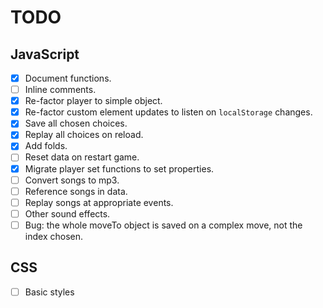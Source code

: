 # TODO

## JavaScript

- [x] Document functions.
- [ ] Inline comments.
- [x] Re-factor player to simple object.
- [x] Re-factor custom element updates to listen on `localStorage` changes.
- [x] Save all chosen choices.
- [x] Replay all choices on reload.
- [x] Add folds.
- [ ] Reset data on restart game.
- [x] Migrate player set functions to set properties.
- [ ] Convert songs to mp3.
- [ ] Reference songs in data.
- [ ] Replay songs at appropriate events.
- [ ] Other sound effects.
- [ ] Bug: the whole moveTo object is saved on a complex move, not the index chosen.

## CSS

- [ ] Basic styles

